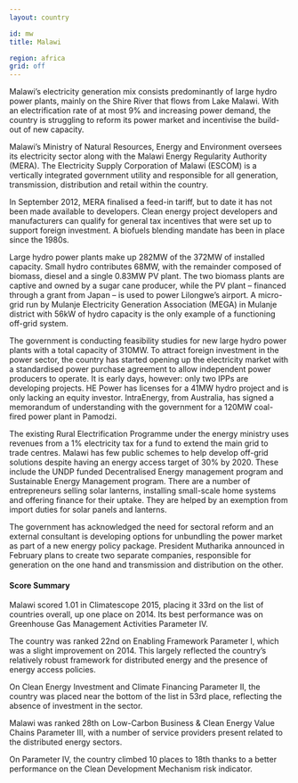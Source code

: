 ```yaml
---
layout: country

id: mw
title: Malawi

region: africa
grid: off
---
```

Malawi’s electricity generation mix consists predominantly of large hydro power plants, mainly on the Shire River that flows from Lake Malawi. With an electrification rate of at most 9% and increasing power demand, the country is struggling to reform its power market and incentivise the build-out of new capacity.

Malawi’s Ministry of Natural Resources, Energy and Environment oversees its electricity sector along with the Malawi Energy Regularity Authority (MERA). The Electricity Supply Corporation of Malawi (ESCOM) is a vertically integrated government utility and responsible for all generation, transmission, distribution and retail within the country.

In September 2012, MERA finalised a feed-in tariff, but to date it has not been made available to developers. Clean energy project developers and manufacturers can qualify for general tax incentives that were set up to support foreign investment. A biofuels blending mandate has been in place since the 1980s.

Large hydro power plants make up 282MW of the 372MW of installed capacity. Small hydro contributes 68MW, with the remainder composed of biomass, diesel and a single 0.83MW PV plant. The two biomass plants are captive and owned by a sugar cane producer, while the PV plant – financed through a grant from Japan – is used to power Lilongwe’s airport. A micro-grid run by Mulanje Electricity Generation Association (MEGA) in Mulanje district with 56kW of hydro capacity is the only example of a functioning off-grid system.

The government is conducting feasibility studies for new large hydro power plants with a total capacity of 310MW. To attract foreign investment in the power sector, the country has started opening up the electricity market with a standardised power purchase agreement to allow independent power producers to operate. It is early days, however: only two IPPs are developing projects. HE Power has licenses for a 41MW hydro project and is only lacking an equity investor. IntraEnergy, from Australia, has signed a memorandum of understanding with the government for a 120MW coal-fired power plant in Pamodzi.

The existing Rural Electrification Programme under the energy ministry uses revenues from a 1% electricity tax for a fund to extend the main grid to trade centres. Malawi has few public schemes to help develop off-grid solutions despite having an energy access target of 30% by 2020. These include the UNDP funded Decentralised Energy management program and Sustainable Energy Management program. There are a number of entrepreneurs selling solar lanterns, installing small-scale home systems and offering finance for their uptake. They are helped by an exemption from import duties for solar panels and lanterns.

The government has acknowledged the need for sectoral reform and an external consultant is developing options for unbundling the power market as part of a new energy policy package. President Mutharika announced in February plans to create two separate companies, responsible for generation on the one hand and transmission and distribution on the other.

#### Score Summary

Malawi scored 1.01 in Climatescope 2015, placing it 33rd on the list of countries overall, up one place on 2014. Its best performance was on Greenhouse Gas Management Activities Parameter IV. 

The country was ranked 22nd on Enabling Framework Parameter I, which was a slight improvement on 2014. This largely reflected the country’s relatively robust framework for distributed energy and the presence of energy access policies.

On Clean Energy Investment and Climate Financing Parameter II, the country was placed near the bottom of the list in 53rd place, reflecting the absence of investment in the sector.

Malawi was ranked 28th on Low-Carbon Business & Clean Energy Value Chains Parameter III, with a number of service providers present related to the distributed energy sectors. 

On Parameter IV, the country climbed 10 places to 18th thanks to a better performance on the Clean Development Mechanism risk indicator. 
